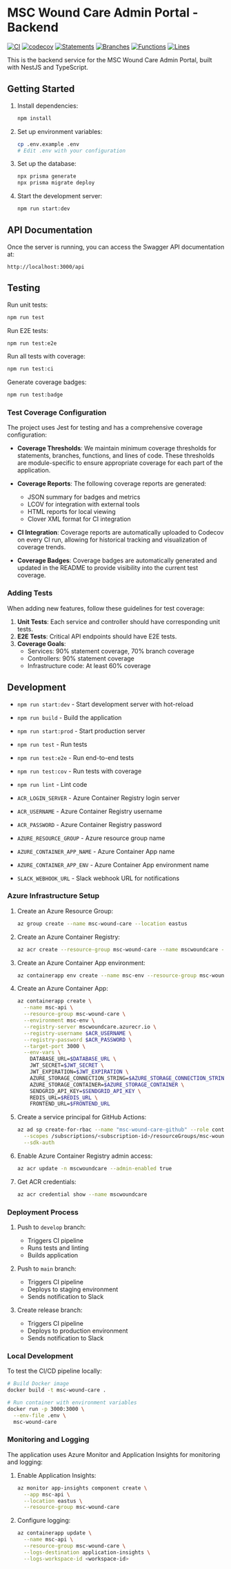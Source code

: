 # MSC Wound Care Admin Portal - Backend

[![CI](https://github.com/[your-org]/msc-admin-assist/actions/workflows/ci.yml/badge.svg)](https://github.com/[your-org]/msc-admin-assist/actions/workflows/ci.yml)
[![codecov](https://codecov.io/gh/[your-org]/msc-admin-assist/branch/main/graph/badge.svg)](https://codecov.io/gh/[your-org]/msc-admin-assist)
[![Statements](https://img.shields.io/badge/statements-92.26%25-brightgreen.svg?style=flat)](https://codecov.io/gh/[your-org]/msc-admin-assist)
[![Branches](https://img.shields.io/badge/branches-60%25-yellow.svg?style=flat)](https://codecov.io/gh/[your-org]/msc-admin-assist)
[![Functions](https://img.shields.io/badge/functions-95%25-brightgreen.svg?style=flat)](https://codecov.io/gh/[your-org]/msc-admin-assist)
[![Lines](https://img.shields.io/badge/lines-91.89%25-brightgreen.svg?style=flat)](https://codecov.io/gh/[your-org]/msc-admin-assist)

This is the backend service for the MSC Wound Care Admin Portal, built with NestJS and TypeScript.

## Getting Started

1. Install dependencies:
   ```bash
   npm install
   ```

2. Set up environment variables:
   ```bash
   cp .env.example .env
   # Edit .env with your configuration
   ```

3. Set up the database:
   ```bash
   npx prisma generate
   npx prisma migrate deploy
   ```

4. Start the development server:
   ```bash
   npm run start:dev
   ```

## API Documentation

Once the server is running, you can access the Swagger API documentation at:
```
http://localhost:3000/api
```

## Testing

Run unit tests:
```bash
npm run test
```

Run E2E tests:
```bash
npm run test:e2e
```

Run all tests with coverage:
```bash
npm run test:ci
```

Generate coverage badges:
```bash
npm run test:badge
```

### Test Coverage Configuration

The project uses Jest for testing and has a comprehensive coverage configuration:

- **Coverage Thresholds**: We maintain minimum coverage thresholds for statements, branches, functions, and lines of code. These thresholds are module-specific to ensure appropriate coverage for each part of the application.

- **Coverage Reports**: The following coverage reports are generated:
  - JSON summary for badges and metrics
  - LCOV for integration with external tools
  - HTML reports for local viewing
  - Clover XML format for CI integration

- **CI Integration**: Coverage reports are automatically uploaded to Codecov on every CI run, allowing for historical tracking and visualization of coverage trends.

- **Coverage Badges**: Coverage badges are automatically generated and updated in the README to provide visibility into the current test coverage.

### Adding Tests

When adding new features, follow these guidelines for test coverage:

1. **Unit Tests**: Each service and controller should have corresponding unit tests.
2. **E2E Tests**: Critical API endpoints should have E2E tests.
3. **Coverage Goals**: 
   - Services: 90% statement coverage, 70% branch coverage
   - Controllers: 90% statement coverage
   - Infrastructure code: At least 60% coverage

## Development

- `npm run start:dev` - Start development server with hot-reload
- `npm run build` - Build the application
- `npm run start:prod` - Start production server
- `npm run test` - Run tests
- `npm run test:e2e` - Run end-to-end tests
- `npm run test:cov` - Run tests with coverage
- `npm run lint` - Lint code

- `ACR_LOGIN_SERVER` - Azure Container Registry login server
- `ACR_USERNAME` - Azure Container Registry username
- `ACR_PASSWORD` - Azure Container Registry password
- `AZURE_RESOURCE_GROUP` - Azure resource group name
- `AZURE_CONTAINER_APP_NAME` - Azure Container App name
- `AZURE_CONTAINER_APP_ENV` - Azure Container App environment name
- `SLACK_WEBHOOK_URL` - Slack webhook URL for notifications

### Azure Infrastructure Setup

1. Create an Azure Resource Group:
   ```bash
   az group create --name msc-wound-care --location eastus
   ```

2. Create an Azure Container Registry:
   ```bash
   az acr create --resource-group msc-wound-care --name mscwoundcare --sku Basic
   ```

3. Create an Azure Container App environment:
   ```bash
   az containerapp env create --name msc-env --resource-group msc-wound-care
   ```

4. Create an Azure Container App:
   ```bash
   az containerapp create \
     --name msc-api \
     --resource-group msc-wound-care \
     --environment msc-env \
     --registry-server mscwoundcare.azurecr.io \
     --registry-username $ACR_USERNAME \
     --registry-password $ACR_PASSWORD \
     --target-port 3000 \
     --env-vars \
       DATABASE_URL=$DATABASE_URL \
       JWT_SECRET=$JWT_SECRET \
       JWT_EXPIRATION=$JWT_EXPIRATION \
       AZURE_STORAGE_CONNECTION_STRING=$AZURE_STORAGE_CONNECTION_STRING \
       AZURE_STORAGE_CONTAINER=$AZURE_STORAGE_CONTAINER \
       SENDGRID_API_KEY=$SENDGRID_API_KEY \
       REDIS_URL=$REDIS_URL \
       FRONTEND_URL=$FRONTEND_URL
   ```

5. Create a service principal for GitHub Actions:
   ```bash
   az ad sp create-for-rbac --name "msc-wound-care-github" --role contributor \
     --scopes /subscriptions/<subscription-id>/resourceGroups/msc-wound-care \
     --sdk-auth
   ```

6. Enable Azure Container Registry admin access:
   ```bash
   az acr update -n mscwoundcare --admin-enabled true
   ```

7. Get ACR credentials:
   ```bash
   az acr credential show --name mscwoundcare
   ```

### Deployment Process
1. Push to `develop` branch:
   - Triggers CI pipeline
   - Runs tests and linting
   - Builds application

2. Push to `main` branch:
   - Triggers CI pipeline
   - Deploys to staging environment
   - Sends notification to Slack

3. Create release branch:
   - Triggers CI pipeline
   - Deploys to production environment
   - Sends notification to Slack

### Local Development
To test the CI/CD pipeline locally:

```bash
# Build Docker image
docker build -t msc-wound-care .

# Run container with environment variables
docker run -p 3000:3000 \
  --env-file .env \
  msc-wound-care
```

### Monitoring and Logging
The application uses Azure Monitor and Application Insights for monitoring and logging:

1. Enable Application Insights:
   ```bash
   az monitor app-insights component create \
     --app msc-api \
     --location eastus \
     --resource-group msc-wound-care
   ```

2. Configure logging:
   ```bash
   az containerapp update \
     --name msc-api \
     --resource-group msc-wound-care \
     --logs-destination application-insights \
     --logs-workspace-id <workspace-id>
   ``` 